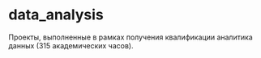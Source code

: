 # data_analysis
Проекты, выполненные в рамках получения квалификации аналитика данных (315 академических часов).
